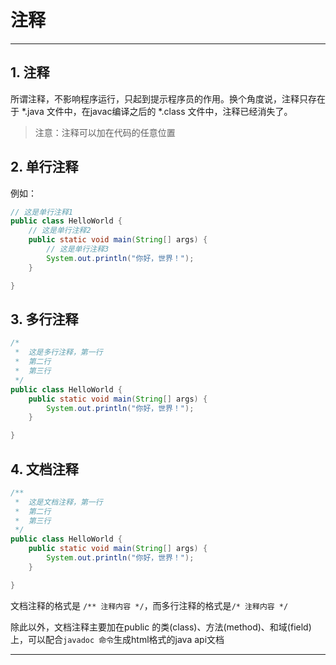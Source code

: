 # 注释

***
## 1. 注释
所谓注释，不影响程序运行，只起到提示程序员的作用。换个角度说，注释只存在于 \*.java 文件中，在javac编译之后的 \*.class 文件中，注释已经消失了。

> 注意：注释可以加在代码的任意位置

## 2. 单行注释
例如：

```java
// 这是单行注释1
public class HelloWorld {
    // 这是单行注释2
    public static void main(String[] args) {
        // 这是单行注释3
        System.out.println("你好，世界！"); 
    }

}
```

## 3. 多行注释
```java
/* 
 *  这是多行注释，第一行
 *  第二行
 *  第三行
 */
public class HelloWorld {
    public static void main(String[] args) {
        System.out.println("你好，世界！"); 
    }

}
```

## 4. 文档注释
```java
/** 
 *  这是文档注释，第一行
 *  第二行
 *  第三行
 */
public class HelloWorld {
    public static void main(String[] args) {
        System.out.println("你好，世界！"); 
    }

}
```
文档注释的格式是 `/** 注释内容 */`，而多行注释的格式是`/* 注释内容 */`

除此以外，文档注释主要加在public 的类(class)、方法(method)、和域(field)上，可以配合`javadoc 命令`生成html格式的java api文档
***